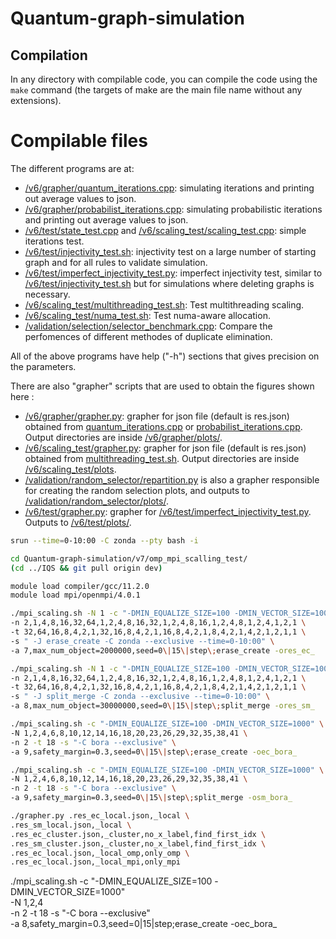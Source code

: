 # Quantum-graph-simulation

## Compilation

In any directory with compilable code, you can compile the code using the `make` command (the targets of make are the main file name without any extensions).

# Compilable files

The different programs are at:

-   [/v6/grapher/quantum_iterations.cpp][]: simulating iterations and printing out average values to json.
-   [/v6/grapher/probabilist_iterations.cpp][]: simulating probabilistic iterations and printing out average values to json.
-   [/v6/test/state_test.cpp][] and [/v6/scaling_test/scaling_test.cpp][]: simple iterations test.
-   [/v6/test/injectivity_test.sh][]: injectivity test on a large number of starting graph and for all rules to validate simulation.
-   [/v6/test/imperfect_injectivity_test.py][]: imperfect injectivity test, similar to [/v6/test/injectivity_test.sh][] but for simulations where deleting graphs is necessary.
-   [/v6/scaling_test/multithreading_test.sh][]: Test multithreading scaling.
-   [/v6/scaling_test/numa_test.sh][]: Test numa-aware allocation.
-   [/validation/selection/selector_benchmark.cpp][]: Compare the perfomences of different methodes of duplicate elimination.

All of the above programs have help ("-h") sections that gives precision
on the parameters.

There are also "grapher" scripts that are used to obtain the figures
shown here :

-   [/v6/grapher/grapher.py][]: grapher for json file (default is res.json) obtained from [quantum_iterations.cpp] or [probabilist_iterations.cpp]. Output directories are inside [/v6/grapher/plots/].
-   [/v6/scaling_test/grapher.py][]: grapher for json file (default is res.json) obtained from [multithreading_test.sh]. Output directories are inside [/v6/scaling_test/plots].
-   [/validation/random_selector/repartition.py] is also a grapher responsible for creating the random selection plots, and outputs to [/validation/random_selector/plots/].
-   [/v6/test/grapher.py][]: grapher for [/v6/test/imperfect_injectivity_test.py]. Outputs to [/v6/test/plots/].

  [/v6/grapher/grapher.py]: ./v6/grapher/grapher.py
  [quantum_iterations.cpp]: ./v6/grapher/quantum_iterations.cpp
  [probabilist_iterations.cpp]: ./v6/grapher/probabilist_iterations.cpp
  [/v6/grapher/plots/]: ./v6/grapher/plots/
  [/v6/scaling_test/grapher.py]: ./v6/scaling_test/grapher.py
  [multithreading_test.sh]: ./v6/scaling_test/multithreading_test.sh
  [/v6/scaling_test/plots]: ./v6/scaling_test/plots/
  [/validation/random_selector/repartition.py]: ./validation/random_selector/repartition.py
  [/validation/random_selector/plots/]: ./validation/random_selector/plots/
  [/v6/test/grapher.py]: ./v6/test/grapher.py
  [/v6/test/imperfect_injectivity_test.py]: ./v6/test/imperfect_injectivity_test.py
  [/v6/test/plots/]: ./v6/test/plots/
  [/v6/grapher/quantum_iterations.cpp]: ./v6/grapher/quantum_iterations.cpp
  [/v6/grapher/probabilist_iterations.cpp]: ./v6/grapher/probabilist_iterations.cpp
  [/v6/test/state_test.cpp]: ./v6/test/state_test.cpp
  [/v6/scaling_test/scaling_test.cpp]: ./v6/scaling_test/scaling_test.cpp
  [/v6/test/injectivity_test.sh]: ./v6/test/injectivity_test.sh
  [/v6/test/imperfect_injectivity_test.py]: ./v6/test/imperfect_injectivity_test.py
  [/v6/scaling_test/multithreading_test.sh]: ./v6/scaling_test/multithreading_test.sh
  [/v6/scaling_test/numa_test.sh]: ./v6/scaling_test/numa_test.sh
  [/validation/selection/selector_benchmark.cpp]: ./validation/selection/selector_benchmark.cpp

  ```bash
srun --time=0-10:00 -C zonda --pty bash -i

cd Quantum-graph-simulation/v7/omp_mpi_scalling_test/
(cd ../IQS && git pull origin dev)

module load compiler/gcc/11.2.0
module load mpi/openmpi/4.0.1

./mpi_scaling.sh -N 1 -c "-DMIN_EQUALIZE_SIZE=100 -DMIN_VECTOR_SIZE=1000" \
  -n 2,1,4,8,16,32,64,1,2,4,8,16,32,1,2,4,8,16,1,2,4,8,1,2,4,1,2,1 \
  -t 32,64,16,8,4,2,1,32,16,8,4,2,1,16,8,4,2,1,8,4,2,1,4,2,1,2,1,1 \
  -s " -J erase_create -C zonda --exclusive --time=0-10:00" \
  -a 7,max_num_object=2000000,seed=0\|15\|step\;erase_create -ores_ec_

./mpi_scaling.sh -N 1 -c "-DMIN_EQUALIZE_SIZE=100 -DMIN_VECTOR_SIZE=1000" \
  -n 2,1,4,8,16,32,64,1,2,4,8,16,32,1,2,4,8,16,1,2,4,8,1,2,4,1,2,1 \
  -t 32,64,16,8,4,2,1,32,16,8,4,2,1,16,8,4,2,1,8,4,2,1,4,2,1,2,1,1 \
  -s " -J split_merge -C zonda --exclusive --time=0-10:00" \
  -a 8,max_num_object=30000000,seed=0\|15\|step\;split_merge -ores_sm_

./mpi_scaling.sh -c "-DMIN_EQUALIZE_SIZE=100 -DMIN_VECTOR_SIZE=1000" \
  -N 1,2,4,6,8,10,12,14,16,18,20,23,26,29,32,35,38,41 \
  -n 2 -t 18 -s "-C bora --exclusive" \
  -a 9,safety_margin=0.3,seed=0\|15\|step\;erase_create -oec_bora_

./mpi_scaling.sh -c "-DMIN_EQUALIZE_SIZE=100 -DMIN_VECTOR_SIZE=1000" \
  -N 1,2,4,6,8,10,12,14,16,18,20,23,26,29,32,35,38,41 \
  -n 2 -t 18 -s "-C bora --exclusive" \
  -a 9,safety_margin=0.3,seed=0\|15\|step\;split_merge -osm_bora_

./grapher.py .res_ec_local.json,_local \
  .res_sm_local.json,_local \
  .res_ec_cluster.json,_cluster,no_x_label,find_first_idx \
  .res_sm_cluster.json,_cluster,no_x_label,find_first_idx \
  .res_ec_local.json,_local_omp,only_omp \
  .res_ec_local.json,_local_mpi,only_mpi
```

./mpi_scaling.sh -c "-DMIN_EQUALIZE_SIZE=100 -DMIN_VECTOR_SIZE=1000" \
  -N 1,2,4 \
  -n 2 -t 18 -s "-C bora --exclusive" \
  -a 8,safety_margin=0.3,seed=0\|15\|step\;erase_create -oec_bora_